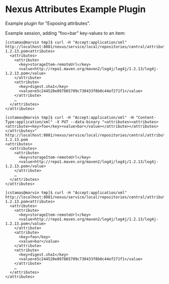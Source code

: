 <!--

    Copyright (c) 2007-2012 Sonatype, Inc. All rights reserved.

    This program is licensed to you under the Apache License Version 2.0,
    and you may not use this file except in compliance with the Apache License Version 2.0.
    You may obtain a copy of the Apache License Version 2.0 at http://www.apache.org/licenses/LICENSE-2.0.

    Unless required by applicable law or agreed to in writing,
    software distributed under the Apache License Version 2.0 is distributed on an
    "AS IS" BASIS, WITHOUT WARRANTIES OR CONDITIONS OF ANY KIND, either express or implied.
    See the Apache License Version 2.0 for the specific language governing permissions and limitations there under.

-->
# Nexus Attributes Example Plugin

Example plugin for "Exposing attributes".

Example session, adding "foo=bar" key-values to an item:

```
[cstamas@marvin tmp]$ curl -H "Accept:application/xml" http://localhost:8081/nexus/service/local/repositories/central/attributes/log4j/log4j/1.2.13/log4j-1.2.13.pom<attributes>
  <attributes>
    <attribute>
      <key>storageItem-remoteUrl</key>
      <value>http://repo1.maven.org/maven2/log4j/log4j/1.2.13/log4j-1.2.13.pom</value>
    </attribute>
    <attribute>
      <key>digest.sha1</key>
      <value>e5c244520e897865709c730433f8b0c44ef271f1</value>
    </attribute>
    …
  </attributes>
</attributes>

[cstamas@marvin tmp]$ curl -H "Accept:application/xml" -H "Content-Type:application/xml" -X PUT --data-binary "<attributes><attributes><attribute><key>foo</key><value>bar</value></attribute></attributes></attributes>" http://localhost:8081/nexus/service/local/repositories/central/attributes/log4j/log4j/1.2.13/log4j-1.2.13.pom
<attributes>
  <attributes>
    <attribute>
      <key>storageItem-remoteUrl</key>
      <value>http://repo1.maven.org/maven2/log4j/log4j/1.2.13/log4j-1.2.13.pom</value>
    </attribute>
    …
  </attributes>
</attributes>

[cstamas@marvin tmp]$ curl -H "Accept:application/xml" http://localhost:8081/nexus/service/local/repositories/central/attributes/log4j/log4j/1.2.13/log4j-1.2.13.pom<attributes>
  <attributes>
    <attribute>
      <key>storageItem-remoteUrl</key>
      <value>http://repo1.maven.org/maven2/log4j/log4j/1.2.13/log4j-1.2.13.pom</value>
    </attribute>
    <attribute>
      <key>foo</key>
      <value>bar</value>
    </attribute>
    <attribute>
      <key>digest.sha1</key>
      <value>e5c244520e897865709c730433f8b0c44ef271f1</value>
    </attribute>
    …
  </attributes>
</attributes>

```